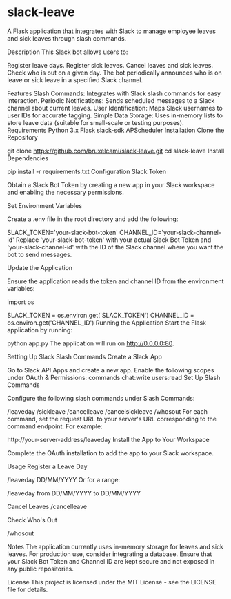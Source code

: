# slack-leave

A Flask application that integrates with Slack to manage employee leaves and sick leaves through slash commands.

Description
This Slack bot allows users to:

Register leave days.
Register sick leaves.
Cancel leaves and sick leaves.
Check who is out on a given day.
The bot periodically announces who is on leave or sick leave in a specified Slack channel.

Features
Slash Commands: Integrates with Slack slash commands for easy interaction.
Periodic Notifications: Sends scheduled messages to a Slack channel about current leaves.
User Identification: Maps Slack usernames to user IDs for accurate tagging.
Simple Data Storage: Uses in-memory lists to store leave data (suitable for small-scale or testing purposes).
Requirements
Python 3.x
Flask
slack-sdk
APScheduler
Installation
Clone the Repository

git clone https://github.com/bruxelcami/slack-leave.git
cd slack-leave
Install Dependencies

pip install -r requirements.txt
Configuration
Slack Token

Obtain a Slack Bot Token by creating a new app in your Slack workspace and enabling the necessary permissions.

Set Environment Variables

Create a .env file in the root directory and add the following:

SLACK_TOKEN='your-slack-bot-token'
CHANNEL_ID='your-slack-channel-id'
Replace 'your-slack-bot-token' with your actual Slack Bot Token and 'your-slack-channel-id' with the ID of the Slack channel where you want the bot to send messages.

Update the Application

Ensure the application reads the token and channel ID from the environment variables:

import os

SLACK_TOKEN = os.environ.get('SLACK_TOKEN')
CHANNEL_ID = os.environ.get('CHANNEL_ID')
Running the Application
Start the Flask application by running:


python app.py
The application will run on http://0.0.0.0:80.

Setting Up Slack Slash Commands
Create a Slack App

Go to Slack API Apps and create a new app.
Enable the following scopes under OAuth & Permissions:
commands
chat:write
users:read
Set Up Slash Commands

Configure the following slash commands under Slash Commands:

/leaveday
/sickleave
/cancelleave
/cancelsickleave
/whosout
For each command, set the request URL to your server's URL corresponding to the command endpoint. For example:


http://your-server-address/leaveday
Install the App to Your Workspace

Complete the OAuth installation to add the app to your Slack workspace.

Usage
Register a Leave Day


/leaveday DD/MM/YYYY
Or for a range:

/leaveday from DD/MM/YYYY to DD/MM/YYYY

Cancel Leaves
/cancelleave

Check Who's Out

/whosout

Notes
The application currently uses in-memory storage for leaves and sick leaves. For production use, consider integrating a database.
Ensure that your Slack Bot Token and Channel ID are kept secure and not exposed in any public repositories.

License
This project is licensed under the MIT License - see the LICENSE file for details.
